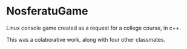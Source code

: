 # NosferatuGame
Linux console game created as a request for a college course, in c++.

This was a colaborative work, along with four other classmates.
